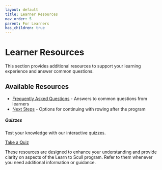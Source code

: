 ```yaml
---
layout: default
title: Learner Resources
nav_order: 5
parent: For Learners
has_children: true
---
```


# Learner Resources

This section provides additional resources to support your learning experience and answer common questions.

## Available Resources

- [Frequently Asked Questions](faq.md) - Answers to common questions from learners
- [Next Steps](next-steps.md) - Options for continuing with rowing after the program

<div class="card mb-4">
    <div class="card-body">
        <h5 class="card-title"><i class="fas fa-question-circle"></i> Quizzes</h5>
        <p class="card-text">Test your knowledge with our interactive quizzes.</p>
        <a href="quizzes.html" class="btn btn-primary">Take a Quiz</a>
    </div>
</div>

These resources are designed to enhance your understanding and provide clarity on aspects of the Learn to Scull program. Refer to them whenever you need additional information or guidance.
